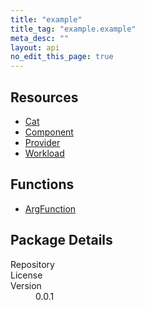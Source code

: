 ```yaml
---
title: "example"
title_tag: "example.example"
meta_desc: ""
layout: api
no_edit_this_page: true
---
```


<!-- WARNING: this file was generated by test. -->
<!-- Do not edit by hand unless you're certain you know what you are doing! -->



<h2 id="resources">Resources</h2>
<ul class="api">
    <li><a href="cat" title="Cat"><span class="symbol resource"></span>Cat</a></li>
    <li><a href="component" title="Component"><span class="symbol resource"></span>Component</a></li>
    <li><a href="provider" title="Provider"><span class="symbol resource"></span>Provider</a></li>
    <li><a href="workload" title="Workload"><span class="symbol resource"></span>Workload</a></li>
</ul>

<h2 id="functions">Functions</h2>
<ul class="api">
    <li><a href="argfunction" title="ArgFunction"><span class="symbol function"></span>ArgFunction</a></li>
</ul>

<h2 id="package-details">Package Details</h2>
<dl class="package-details">
	<dt>Repository</dt>
	<dd><a href=""></a></dd>
	<dt>License</dt>
	<dd></dd>
	<dt>Version</dt>
	<dd>0.0.1</dd>
</dl>

